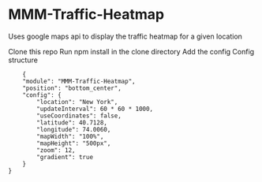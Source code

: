 # MMM-Traffic-Heatmap
Uses google maps api to display the traffic heatmap for a given location 

Clone this repo
Run npm install in the clone directory 
Add the config
Config structure 
``` 
    {
    "module": "MMM-Traffic-Heatmap",
    "position": "bottom_center",
    "config": {
        "location": "New York",
        "updateInterval": 60 * 60 * 1000,
        "useCoordinates": false,
        "latitude": 40.7128,
        "longitude": 74.0060,
        "mapWidth": "100%",
        "mapHeight": "500px",
        "zoom": 12,
        "gradient": true
    }
}

```
